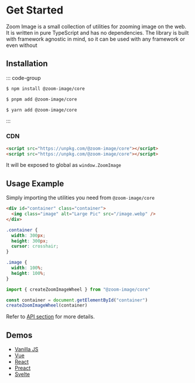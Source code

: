 # Get Started

Zoom Image is a small collection of utilities for zooming image on the web. It is written in pure TypeScript and has no
dependencies. The library is built with framework agnostic in mind, so it can be used with any framework or even without

## Installation

::: code-group

```sh [npm]
$ npm install @zoom-image/core
```

```sh [pnpm]
$ pnpm add @zoom-image/core
```

```sh [yarn]
$ yarn add @zoom-image/core
```

:::

### CDN

```html
<script src="https://unpkg.com/@zoom-image/core"></script>
<script src="https://unpkg.com/@zoom-image/core"></script>
```

It will be exposed to global as `window.ZoomImage`

## Usage Example

Simply importing the utilities you need from `@zoom-image/core`

```html
<div id="container" class="container">
  <img class="image" alt="Large Pic" src="/image.webp" />
</div>
```

```css
.container {
  width: 300px;
  height: 300px;
  cursor: crosshair;
}

.image {
  width: 100%;
  height: 100%;
}
```

```js
import { createZoomImageWheel } from "@zoom-image/core"

const container = document.getElementById("container")
createZoomImageWheel(container)
```

Refer to [API section](/api/) for more details.

## Demos

- [Vanilla JS](/examples/vanilla)
- [Vue](/examples/vue)
- [React](/examples/react)
- [Preact](/examples/preact)
- [Svelte](/examples/svelte)
